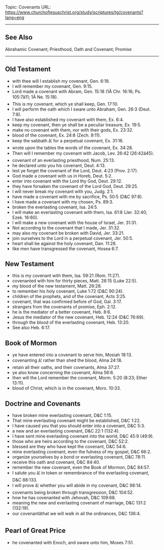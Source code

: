 Topic: Covenants
URL: https://www.churchofjesuschrist.org/study/scriptures/tg/covenants?lang=eng

---

## See Also

Abrahamic Covenant; Priesthood, Oath and Covenant; Promise

---

## Old Testament

- with thee will I establish my covenant, Gen. 6:18.
- I will remember my covenant, Gen. 9:15.
- Lord made a covenant with Abram, Gen. 15:18 (1Â Chr. 16:16; Ps. 105:7â11; 1Â Ne. 15:18).
- This is my covenant, which ye shall keep, Gen. 17:10.
- I will perform the oath which I sware unto Abraham, Gen. 26:3 (Deut. 7:8).
- I have also established my covenant with them, Ex. 6:4.
- keep my covenant, then ye shall be a peculiar treasure, Ex. 19:5.
- make no covenant with them, nor with their gods, Ex. 23:32.
- blood of the covenant, Ex. 24:8 (Zech. 9:11).
- keep the sabbath â¦ for a perpetual covenant, Ex. 31:16.
- wrote upon the tables the words of the covenant, Ex. 34:28.
- Then will I remember my covenant with Jacob, Lev. 26:42 (26:42â45).
- covenant of an everlasting priesthood, Num. 25:13.
- he declared unto you his covenant, Deut. 4:13.
- lest ye forget the covenant of the Lord, Deut. 4:23 (Prov. 2:17).
- God made a covenant with us in Horeb, Deut. 5:2.
- enter into covenant with the Lord thy God, Deut. 29:12.
- they have forsaken the covenant of the Lord God, Deut. 29:25.
- I will never break my covenant with you, Judg. 2:1.
- have made a covenant with me by sacrifice, Ps. 50:5 (D&C 97:8).
- I have made a covenant with my chosen, Ps. 89:3.
- broken the everlasting covenant, Isa. 24:5.
- I will make an everlasting covenant with them, Isa. 61:8 (Jer. 32:40; Ezek. 16:60).
- I will make a new covenant with the house of Israel, Jer. 31:31.
- Not according to the covenant that I made, Jer. 31:32.
- may also my covenant be broken with David, Jer. 33:21.
- join ourselves to the Lord in a perpetual covenant, Jer. 50:5.
- heart shall be against the holy covenant, Dan. 11:28.
- like men have transgressed the covenant, Hosea 6:7.

## New Testament

- this is my covenant with them, Isa. 59:21 (Rom. 11:27).
- covenanted with him for thirty pieces, Matt. 26:15 (Luke 22:5).
- my blood of the new testament, Matt. 26:28.
- to remember his holy covenant, Luke 1:72 (D&C 90:24).
- children of the prophets, and of the covenant, Acts 3:25.
- covenant, that was confirmed before of God, Gal. 3:17.
- strangers from the covenants of promise, Eph. 2:12.
- he is the mediator of a better covenant, Heb. 8:6.
- Jesus the mediator of the new covenant, Heb. 12:24 (D&C 76:69).
- through the blood of the everlasting covenant, Heb. 13:20.
- See also Heb. 6:17.

## Book of Mormon

- ye have entered into a covenant to serve him, Mosiah 18:13.
- covenanting â¦ rather than shed the blood, Alma 24:18.
- retain all their oaths, and their covenants, Alma 37:27.
- ye also know concerning the covenant, Alma 56:6.
- then will the Lord remember the covenant, Morm. 5:20 (8:23; Ether 13:11).
- blood of Christ, which is in the covenant, Moro. 10:33.

## Doctrine and Covenants

- have broken mine everlasting covenant, D&C 1:15.
- That mine everlasting covenant might be established, D&C 1:22.
- I have caused you that you should enter into a covenant, D&C 5:3.
- a new and an everlasting covenant, D&C 22:1 (132:4).
- I have sent mine everlasting covenant into the world, D&C 45:9 (49:9).
- those who are heirs according to the covenant, D&C 52:2.
- blessed are they who have kept the covenant, D&C 54:6.
- mine everlasting covenant, even the fulness of my gospel, D&C 66:2.
- organize yourselves by a bond or everlasting covenant, D&C 78:11.
- receive this oath and covenant, D&C 84:40.
- remember the new covenant, even the Book of Mormon, D&C 84:57.
- I salute you â¦ in token or remembrance of the everlasting covenant, D&C 88:133.
- I will prove â¦ whether you will abide in my covenant, D&C 98:14.
- covenants being broken through transgression, D&C 104:52.
- how he has covenanted with Jehovah, D&C 109:68.
- meaning the new and everlasting covenant of marriage, D&C 131:2 (132:19).
- our covenantâthat we will walk in all the ordinances, D&C 136:4.

## Pearl of Great Price

- he covenanted with Enoch, and sware unto him, Moses 7:51.

